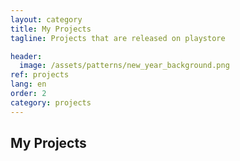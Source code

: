 ```yaml
---
layout: category
title: My Projects
tagline: Projects that are released on playstore

header:
  image: /assets/patterns/new_year_background.png
ref: projects
lang: en
order: 2
category: projects
---
```



<h2>My Projects</h2>
<div>&nbsp;</div>

